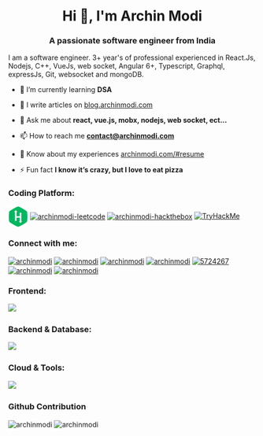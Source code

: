 <h1 align="center">Hi 👋, I'm Archin Modi</h1>
<!-- <img src="https://raw.githubusercontent.com/archinmodi/archinmodi/master/Black%20Technology%20LinkedIn%20Banner.png"/> -->
<h3 align="center">A passionate software engineer from India</h3>
<p>I am a software engineer. 3+ year's of professional experienced in React.Js, Nodejs, C++, VueJs, web socket, Angular 6+, Typescript, Graphql, expressJs, Git, websocket and mongoDB.</p>

<!-- <p align="left"> <img src="https://komarev.com/ghpvc/?username=archinmodi&label=Profile%20views&color=0e75b6&style=flat" alt="archinmodi" /> </p> -->

<!-- <p align="left">
<a href="https://github.com/ryo-ma/github-profile-trophy"><img src="https://github-profile-trophy.vercel.app/?username=archinmodi" alt="archinmodi" /></a> </p> -->

- 🌱 I’m currently learning **DSA**

<!-- - 👨‍💻 All of my projects are available at [archinmodi.com/#projects](https://archinmodi.com/#projects) -->

- 📝 I write articles on [blog.archinmodi.com](https://blog.archinmodi.com)

- 💬 Ask me about **react, vue.js, mobx, nodejs, web socket, ect...**

- 📫 How to reach me **contact@archinmodi.com**

- 📄 Know about my experiences [archinmodi.com/#resume](https://archinmodi.com/resume)

- ⚡ Fun fact **I know it’s crazy, but I love to eat pizza**

<!-- ### Blogs posts -->
<!-- BLOG-POST-LIST:START -->
<!-- BLOG-POST-LIST:END -->

<h3 align="left">Coding Platform:</h3>
<a href="https://www.hackerrank.com/archinmodi" target="blank"><img align="center" src="https://raw.githubusercontent.com/archinmodi/archinmodi/master/logo/hackerrank-logo.jpg" alt="archinmodi-hackerrank"  width="40" /></a>
<!-- <a href="https://www.interviewbit.com/profile/archinmodi" target="blank"><img align="center" src="https://raw.githubusercontent.com/archinmodi/archinmodi/master/logo/interviewbit-logo.jpg" alt="archinmodi-interviewbit"  width="40" /></a> -->
<a href="https://leetcode.com/archinmodi" target="blank"><img align="center" src="https://upload.wikimedia.org/wikipedia/commons/8/8e/LeetCode_Logo_1.png" alt="archinmodi-leetcode"  width="40" /></a>
<a href="https://app.hackthebox.eu/profile/741947" target="blank"><img align="center" src="https://avatars.githubusercontent.com/u/31746234?s=512&v=2" alt="archinmodi-hackthebox"  width="40" /></a>
<a href="https://tryhackme.com/p/archinmodi" target="blank"><img src="https://tryhackme-badges.s3.amazonaws.com/archinmodi.png" alt="TryHackMe"></a>

<h3 align="left">Connect with me:</h3>
<p align="left">
  <a href="https://codepen.io/archinmodi" target="blank"
    ><img
      align="center"
      src="https://camo.githubusercontent.com/a79c8028a36e9021ee36a97ea7c8077f69d5f1296d48ec593e95cfa6db33e2a5/68747470733a2f2f6564656e742e6769746875622e696f2f537570657254696e7949636f6e732f696d616765732f7376672f636f646570656e2e737667"
      alt="archinmodi"
      height="45"
      width="45"
  /></a>
  <a href="https://dev.to/archinmodi" target="blank"
    ><img
      align="center"
      src="https://camo.githubusercontent.com/6cc90061976bcd4d1a61a6c76b818538b5a65754f7b7b8068fe0fa49a09def8f/68747470733a2f2f6564656e742e6769746875622e696f2f537570657254696e7949636f6e732f696d616765732f7376672f6465765f746f2e737667"
      alt="archinmodi"
      height="45"
      width="45"
  /></a>
  <a href="https://twitter.com/archinmodi" target="blank"
    ><img
      align="center"
      src="https://camo.githubusercontent.com/35b0b8bfbd8840f35607fb56ad0a139047fd5d6e09ceb060c5c6f0a5abd1044c/68747470733a2f2f6564656e742e6769746875622e696f2f537570657254696e7949636f6e732f696d616765732f7376672f747769747465722e737667"
      alt="archinmodi"
      height="45"
      width="45"
  /></a>
  <a href="https://linkedin.com/in/archinmodi" target="blank"
    ><img
      align="center"
      src="https://camo.githubusercontent.com/c8a9c5b414cd812ad6a97a46c29af67239ddaeae08c41724ff7d945fb4c047e5/68747470733a2f2f6564656e742e6769746875622e696f2f537570657254696e7949636f6e732f696d616765732f7376672f6c696e6b6564696e2e737667"
      alt="archinmodi"
      height="45"
      width="45"
  /></a>
  <a href="https://stackoverflow.com/users/5724267" target="blank"
    ><img
      align="center"
      src="https://camo.githubusercontent.com/ad1dcdc76b0be1423e54a791d31311e91e8e89bb8492be214cfc3390e24c323d/68747470733a2f2f6564656e742e6769746875622e696f2f537570657254696e7949636f6e732f696d616765732f7376672f737461636b6f766572666c6f772e737667"
      alt="5724267"
      height="45"
      width="45"
  /></a>
  <a href="https://fb.com/archinmodi" target="blank"
    ><img
      align="center"
      src="https://camo.githubusercontent.com/8f245234577766478eaf3ee72b0615e99bb9ef3eaa56e1c37f75692811181d5c/68747470733a2f2f6564656e742e6769746875622e696f2f537570657254696e7949636f6e732f696d616765732f7376672f66616365626f6f6b2e737667"
      alt="archinmodi"
      height="45"
      width="45"
  /></a>
  <a href="https://instagram.com/archinmodi" target="blank"
    ><img
      align="center"
      src="https://camo.githubusercontent.com/c9dacf0f25a1489fdbc6c0d2b41cda58b77fa210a13a886d6f99e027adfbd358/68747470733a2f2f6564656e742e6769746875622e696f2f537570657254696e7949636f6e732f696d616765732f7376672f696e7374616772616d2e737667"
      alt="archinmodi"
      height="45"
      width="45"
  /></a>
</p>



<h3 align="left">Frontend:</h3>
<img src="https://skillicons.dev/icons?i=angular,apollo,bootstrap,css,emotion,gatsby,html,js,nextjs,react,redux,sass,styledcomponents,tailwind,ts,vite,vue"/>

<h3 align="left">Backend & Database:</h3>
<img src="https://skillicons.dev/icons?i=cpp,express,go,graphql,mongodb,nodejs,prisma,py"/>

<h3 align="left">Cloud & Tools:</h3>
<img src="https://skillicons.dev/icons?i=aws,bash,cloudflare,docker,firebase,git,github,heroku,linux,netlify,nginx,webpack"/>

<!-- <p><img align="left" src="https://github-readme-stats.vercel.app/api/top-langs?username=archinmodi&show_icons=true&locale=en&layout=compact" alt="archinmodi" /></p> -->

### Github Contribution

<p><img align="center" src="https://github-readme-stats.vercel.app/api?username=archinmodi&show_icons=true&locale=en" alt="archinmodi" />&nbsp;<img align="center" src="https://github-readme-streak-stats.herokuapp.com/?user=archinmodi&" alt="archinmodi" /></p>
